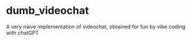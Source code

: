 # dumb_videochat
A very naive implementation of videochat, obtained for fun by vibe coding with chatGPT
